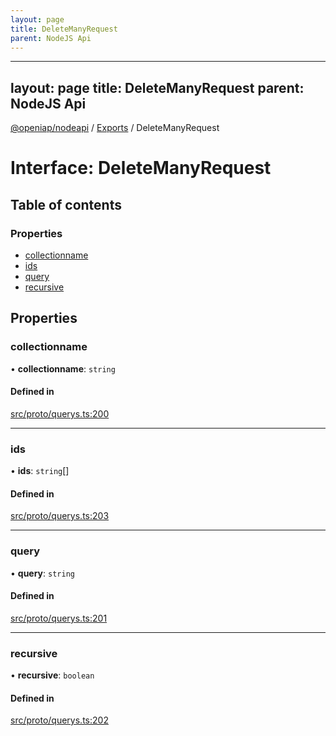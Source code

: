 ```yaml
---
layout: page
title: DeleteManyRequest
parent: NodeJS Api
---
```

---
layout: page
title: DeleteManyRequest
parent: NodeJS Api
---
[@openiap/nodeapi](../README.md) / [Exports](../modules.md) / DeleteManyRequest

# Interface: DeleteManyRequest

## Table of contents

### Properties

- [collectionname](DeleteManyRequest.html#collectionname)
- [ids](DeleteManyRequest.html#ids)
- [query](DeleteManyRequest.html#query)
- [recursive](DeleteManyRequest.html#recursive)

## Properties

### collectionname

• **collectionname**: `string`

#### Defined in

[src/proto/querys.ts:200](https://github.com/openiap/nodeapi/blob/a6b5438/src/proto/querys.ts#L200)

___

### ids

• **ids**: `string`[]

#### Defined in

[src/proto/querys.ts:203](https://github.com/openiap/nodeapi/blob/a6b5438/src/proto/querys.ts#L203)

___

### query

• **query**: `string`

#### Defined in

[src/proto/querys.ts:201](https://github.com/openiap/nodeapi/blob/a6b5438/src/proto/querys.ts#L201)

___

### recursive

• **recursive**: `boolean`

#### Defined in

[src/proto/querys.ts:202](https://github.com/openiap/nodeapi/blob/a6b5438/src/proto/querys.ts#L202)
